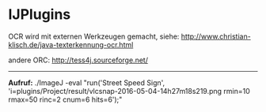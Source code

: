 # IJPlugins

OCR wird mit externen Werkzeugen gemacht, siehe: http://www.christian-klisch.de/java-texterkennung-ocr.html

andere ORC: http://tess4j.sourceforge.net/

---
**Aufruf:**
./ImageJ -eval "run('Street Speed Sign', 'i=plugins/Project/result/vlcsnap-2016-05-04-14h27m18s219.png rmin=10 rmax=50 rinc=2 cnum=6 hits=6');"
